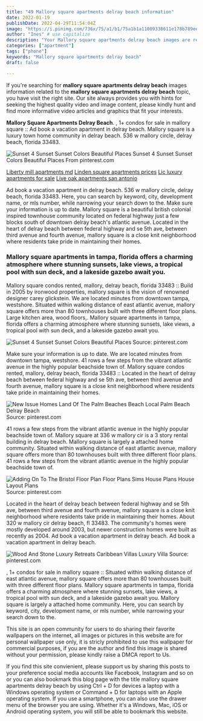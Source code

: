 ```yaml
---
title: "49 Mallory square apartments delray beach information"
date: 2022-01-19
publishDate: 2022-04-29T11:54:04Z
image: "https://i.pinimg.com/736x/75/a1/b1/75a1b1a11009338611e178b789ee81f6--home-ideas.jpg"
author: "Ines" # use capitalize
description: "Your Mallory square apartments delray beach images are ready. Mallory square apartments delray beach are a topic that is being searched for and liked by netizens today. You can Get the Mallory square apartments delray beach files here. Find and Download all free photos."
categories: ["apartment"]
tags: ["phone"]
keywords: "Mallory square apartments delray beach"
draft: false

---
```


If you're searching for **mallory square apartments delray beach** images information related to the **mallory square apartments delray beach** topic, you have visit the right  site.  Our site always  provides you with  hints  for seeking  the highest  quality video and image  content, please kindly hunt and find more informative video articles and graphics  that fit your interests.

**Mallory Square Apartments Delray Beach**. , 1+ condos for sale in mallory square :: Ad book a vacation apartment in delray beach. Mallory square is a luxury town home community in delray beach. 536 w mallory circle, delray beach, florida 33483.

![Sunset 4 Sunset Sunset Colors Beautiful Places](https://i.pinimg.com/originals/50/dc/76/50dc7658ab23f386e38ca91bab1cf243.jpg "Sunset 4 Sunset Sunset Colors Beautiful Places")
Sunset 4 Sunset Sunset Colors Beautiful Places From pinterest.com

[Liberty mill apartments md](/liberty-mill-apartments-md/)
[Linden square apartments prices](/linden-square-apartments-prices/)
[Lic luxury apartments for sale](/lic-luxury-apartments-for-sale/)
[Live oak apartments san antonio](/live-oak-apartments-san-antonio/)

Ad book a vacation apartment in delray beach. 536 w mallory circle, delray beach, florida 33483. Here, you can search by keyword, city, development name, or mls number, while narrowing your search down to the. Make sure your information is up to date. Mallory square is a beautiful british colonial inspired townhouse community located on federal highway just a few blocks south of downtown delray beach&#039;s atlantic avenue. Located in the heart of delray beach between federal highway and se 5th ave, between third avenue and fourth avenue, mallory square is a close knit neighborhood where residents take pride in maintaining their homes.

### Mallory square apartments in tampa, florida offers a charming atmosphere where stunning sunsets, lake views, a tropical pool with sun deck, and a lakeside gazebo await you.

Mallory square condos rented, mallory, delray beach, florida 33483 :: Build in 2005 by ironwood properties, mallory square is the vision of renowned designer carey glickstein. We are located minutes from downtown tampa, westshore. Situated within walking distance of east atlantic avenue, mallory square offers more than 80 townhouses built with three different floor plans. Large kitchen area, wood floors,. Mallory square apartments in tampa, florida offers a charming atmosphere where stunning sunsets, lake views, a tropical pool with sun deck, and a lakeside gazebo await you.


![Sunset 4 Sunset Sunset Colors Beautiful Places](https://i.pinimg.com/originals/50/dc/76/50dc7658ab23f386e38ca91bab1cf243.jpg "Sunset 4 Sunset Sunset Colors Beautiful Places")
Source: pinterest.com

Make sure your information is up to date. We are located minutes from downtown tampa, westshore. 41 rows a few steps from the vibrant atlantic avenue in the highly popular beachside town of. Mallory square condos rented, mallory, delray beach, florida 33483 :: Located in the heart of delray beach between federal highway and se 5th ave, between third avenue and fourth avenue, mallory square is a close knit neighborhood where residents take pride in maintaining their homes.

![New Issue Homes Land Of The Palm Beaches Beach Local Palm Beach Delray Beach](https://i.pinimg.com/736x/dd/45/b3/dd45b3a007a63588269c982515ee80c1.jpg "New Issue Homes Land Of The Palm Beaches Beach Local Palm Beach Delray Beach")
Source: pinterest.com

41 rows a few steps from the vibrant atlantic avenue in the highly popular beachside town of. Mallory square at 336 w mallory cir is a 3 story rental building in delray beach. Mallory square is largely a attached home community. Situated within walking distance of east atlantic avenue, mallory square offers more than 80 townhouses built with three different floor plans. 41 rows a few steps from the vibrant atlantic avenue in the highly popular beachside town of.

![Adding On To The Bristol Floor Plan Floor Plans Sims House Plans House Layout Plans](https://i.pinimg.com/736x/ac/84/04/ac8404aad97a1af9d39be4a34f359fd6.jpg "Adding On To The Bristol Floor Plan Floor Plans Sims House Plans House Layout Plans")
Source: pinterest.com

Located in the heart of delray beach between federal highway and se 5th ave, between third avenue and fourth avenue, mallory square is a close knit neighborhood where residents take pride in maintaining their homes. About 320 w mallory cir delray beach, fl 33483. The community&#039;s homes were mostly developed around 2003, but newer construction homes were built as recently as 2004. Ad book a vacation apartment in delray beach. Ad book a vacation apartment in delray beach.

![Wood And Stone Luxury Retreats Caribbean Villas Luxury Villa](https://i.pinimg.com/736x/75/a1/b1/75a1b1a11009338611e178b789ee81f6--home-ideas.jpg "Wood And Stone Luxury Retreats Caribbean Villas Luxury Villa")
Source: pinterest.com

, 1+ condos for sale in mallory square :: Situated within walking distance of east atlantic avenue, mallory square offers more than 80 townhouses built with three different floor plans. Mallory square apartments in tampa, florida offers a charming atmosphere where stunning sunsets, lake views, a tropical pool with sun deck, and a lakeside gazebo await you. Mallory square is largely a attached home community. Here, you can search by keyword, city, development name, or mls number, while narrowing your search down to the.

This site is an open community for users to do sharing their favorite wallpapers on the internet, all images or pictures in this website are for personal wallpaper use only, it is stricly prohibited to use this wallpaper for commercial purposes, if you are the author and find this image is shared without your permission, please kindly raise a DMCA report to Us.

If you find this site convienient, please support us by sharing this posts to your preference social media accounts like Facebook, Instagram and so on or you can also bookmark this blog page with the title mallory square apartments delray beach by using Ctrl + D for devices a laptop with a Windows operating system or Command + D for laptops with an Apple operating system. If you use a smartphone, you can also use the drawer menu of the browser you are using. Whether it's a Windows, Mac, iOS or Android operating system, you will still be able to bookmark this website.
